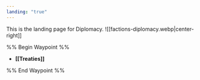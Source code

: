 ```yaml
---
landing: "true"
---
```

This is the landing page for Diplomacy.
![[factions-diplomacy.webp|center-right]]

%% Begin Waypoint %%
- **[[Treaties]]**

%% End Waypoint %%

